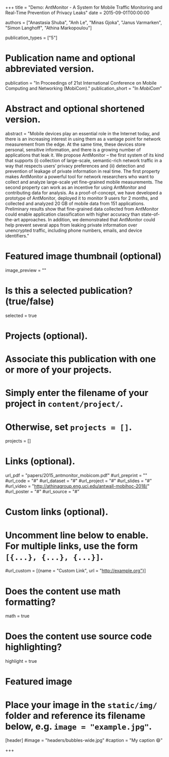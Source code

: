 +++
title = "Demo: AntMonitor - A System for Mobile Traffic Monitoring and Real-Time Prevention of Privacy Leaks"
date = 2015-09-01T00:00:00

authors = ["Anastasia Shuba", "Anh Le", "Minas Gjoka", "Janus Varmarken", "Simon Langhoff", "Athina Markopoulou"]


publication_types = ["5"]

# Publication name and optional abbreviated version.
publication = "In Proceedings of 21st International Conference on Mobile Computing and Networking (MobiCom)."
publication_short = "In *MobiCom*"

# Abstract and optional shortened version.
abstract = "Mobile devices play an essential role in the Internet today, and there is an increasing interest in using them as a vantage point for network measurement from the edge. At the same time, these devices store personal, sensitive information, and there is a growing number of applications that leak it. We propose AntMonitor – the first system of its kind that supports (i) collection of large-scale, semantic-rich network traffic in a way that respects users’ privacy preferences and (ii) detection and prevention of leakage of private information in real time. The first property makes AntMonitor a powerful tool for network researchers who want to collect and analyze large-scale yet fine-grained mobile measurements. The second property can work as an incentive for using AntMonitor and contributing data for analysis. As a proof-of-concept, we have developed a prototype of AntMonitor, deployed it to monitor 9 users for 2 months, and collected and analyzed 20 GB of mobile data from 151 applications. Preliminary results show that fine-grained data collected from AntMonitor could enable application classification with higher accuracy than state-of-the-art approaches. In addition, we demonstrated that AntMonitor could help prevent several apps from leaking private information over unencrypted traffic, including phone numbers, emails, and device identifiers."

# Featured image thumbnail (optional)
image_preview = ""

# Is this a selected publication? (true/false)
selected = true

# Projects (optional).
#   Associate this publication with one or more of your projects.
#   Simply enter the filename of your project in `content/project/`.
#   Otherwise, set `projects = []`.
projects = []

# Links (optional).
url_pdf = "papers/2015_antmonitor_mobicom.pdf"
#url_preprint = ""
#url_code = "#"
#url_dataset = "#"
#url_project = "#"
#url_slides = "#"
#url_video = "http://athinagroup.eng.uci.edu/antwall-mobihoc-2018/"
#url_poster = "#"
#url_source = "#"

# Custom links (optional).
#   Uncomment line below to enable. For multiple links, use the form `[{...}, {...}, {...}]`.
#url_custom = [{name = "Custom Link", url = "http://example.org"}]

# Does the content use math formatting?
math = true

# Does the content use source code highlighting?
highlight = true

# Featured image
# Place your image in the `static/img/` folder and reference its filename below, e.g. `image = "example.jpg"`.
[header]
#image = "headers/bubbles-wide.jpg"
#caption = "My caption :smile:"

+++
